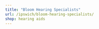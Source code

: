 ```yaml
---
title: "Bloom Hearing Specialists"
url: /ipswich/bloom-hearing-specialists/
shop: hearing aids
---
```


